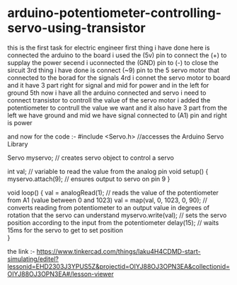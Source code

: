 # arduino-potentiometer-controlling-servo-using-transistor
this is the first task for electric engineer 
first thing i have done here is connected the arduino to the board i used the (5v) pin to connect the (+) to supplay the power 
secend i uconnected the (GND) pin to (-) to close the sircuit 
3rd thing i have done is connect (~9) pin to the 5 servo motor that connected to the borad for the signals 
4rd i connet the servo motor to board and it have 3 part right for signal and mid for power and in the left for ground
5th now i have all the arduino connected and servo i need to connect transistor to controll the value of the servo motor 
i added the potentiometer to contrull the value we want and it also have 3 part from the left we have ground and mid we have signal connected to (A1) pin and right is power 

and now for the code :- 
#include <Servo.h> //accesses the Arduino Servo Library

Servo myservo;  // creates servo object to control a servo

int val;    // variable to read the value from the analog pin
void setup()
{
  myservo.attach(9);  // ensures output to servo on pin 9
}

void loop() 
{ 
  val = analogRead(1);            // reads the value of the potentiometer from A1 (value between 0 and 1023) 
  val = map(val, 0, 1023, 0, 90);     // converts reading from potentiometer to an output value in degrees of rotation that the servo can understand 
  myservo.write(val);                  // sets the servo position according to the input from the potentiometer 
  delay(15);                           // waits 15ms for the servo to get to set position  
} 
 
 
 the link :- https://www.tinkercad.com/things/laku4H4CDMD-start-simulating/editel?lessonid=EHD2303J3YPUS5Z&projectid=OIYJ88OJ3OPN3EA&collectionid=OIYJ88OJ3OPN3EA#/lesson-viewer
